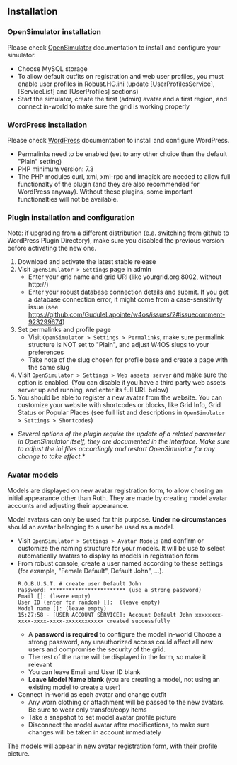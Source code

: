 ## Installation

### OpenSimulator installation

Please check [OpenSimulator](https://opensimulator.org/) documentation to install and configure your simulator.

- Choose MySQL storage
- To allow default outfits on registration and web user profiles, you must enable user profiles in Robust.HG.ini (update [UserProfilesService], [ServiceList] and [UserProfiles] sections)
- Start  the simulator, create the first (admin) avatar and a first region, and connect in-world to make sure the grid is working properly

### WordPress installation

Please check [WordPress](https://wordpress.org/) documentation to install and configure WordPress.

- Permalinks need to be enabled (set to any other choice than the default "Plain" setting)
- PHP minimum version: 7.3
- The PHP modules curl, xml, xml-rpc and imagick are needed to allow full functionalty of the plugin (and they are also recommended for WordPress anyway). Without these plugins, some important functionalties will not be available.

### Plugin installation and configuration

Note: if upgrading from a different distribution (e.a. switching from github to WordPress Plugin Directory), make sure you disabled the previous version before activating the new one.

1. Download and activate the latest stable release
2. Visit `OpenSimulator > Settings` page in admin
   - Enter your grid name and grid URI (like yourgrid.org:8002, without http://)
   - Enter your robust database connection details and submit. If you get a database connection error, it might come from a case-sensitivity issue (see https://github.com/GuduleLapointe/w4os/issues/2#issuecomment-923299674)
3. Set permalinks and profile page
   - Visit `OpenSimulator > Settings > Permalinks`, make sure permalink structure is NOT set to "Plain", and adjust W4OS slugs to your preferences
   - Take note of the slug chosen for profile base and create a page with the same slug
4. Visit `OpenSimulator > Settings > Web assets server` and make sure the option is enabled. (You can disable it you have a third party web assets server up and running, and enter its full URL below)
5. You should be able to register a new avatar from the website. You can customize your website with shortcodes or blocks, like Grid Info, Grid Status or Popular Places (see full list and descriptions in `OpenSimulator > Settings > Shortcodes`)

- *Several options of the plugin require the update of a related parameter in OpenSimulator itself, they are documented in the interface. Make sure to adjust the ini files accordingly and restart OpenSimulator for any change to take effect.**

### Avatar models

Models are displayed on new avatar registration form, to allow chosing an initial appearance other than Ruth. They are made by creating model avatar accounts and adjusting their appearance.

Model avatars can only be used for this purpose. **Under no circumstances** should an avatar belonging to a user be used as a model.

- Visit `OpenSimulator > Settings > Avatar Models` and confirm or customize the naming structure for your models. It will be use to select automatically avatars to display as models in registration form
- From robust console, create a user named according to these settings (for example, "Female Default", Default John", ...).
    ```
    R.O.B.U.S.T. # create user Default John
    Password: ************************ (use a strong password)
    Email []: (leave empty)
    User ID (enter for random) []:  (leave empty)
    Model name []: (leave empty)
    15:27:58 - [USER ACCOUNT SERVICE]: Account Default John xxxxxxxx-xxxx-xxxx-xxxx-xxxxxxxxxxxx created successfully
    ```
  - A **password is required** to configure the model in-world
  Choose a strong password, any unauthorized access could affect all new users and compromise the security of the grid.
  - The rest of the name will be displayed in the form, so make it relevant
  - You can leave Email and User ID blank
  - **Leave Model Name blank** (you are creating a model, not using an existing model to create a user)
- Connect in-world as each avatar and change outfit
  - Any worn clothing or attachment will be passed to the new avatars. Be sure to wear only transfer/copy items
  - Take a snapshot to set model avatar profile picture
  - Disconnect the model avatar after modifications, to make sure changes will be taken in account immediately

The models will appear in new avatar registration form, with their profile picture.

